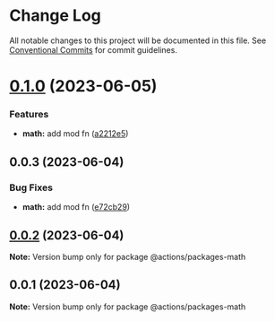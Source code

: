 # Change Log

All notable changes to this project will be documented in this file.
See [Conventional Commits](https://conventionalcommits.org) for commit guidelines.

# [0.1.0](https://github.com/ashleyjtaylor/actions/compare/@actions/packages-math@0.0.3...@actions/packages-math@0.1.0) (2023-06-05)


### Features

* **math:** add mod fn ([a2212e5](https://github.com/ashleyjtaylor/actions/commit/a2212e5ff707450344383a3a9806b84ab4e05420))





## 0.0.3 (2023-06-04)


### Bug Fixes

* **math:** add mod fn ([e72cb29](https://github.com/ashleyjtaylor/actions/commit/e72cb299d009b950e27980fd72799ef5e9635df2))





## [0.0.2](https://github.com/ashleyjtaylor/actions/compare/@actions/packages-math@0.0.1...@actions/packages-math@0.0.2) (2023-06-04)

**Note:** Version bump only for package @actions/packages-math





## 0.0.1 (2023-06-04)

**Note:** Version bump only for package @actions/packages-math
